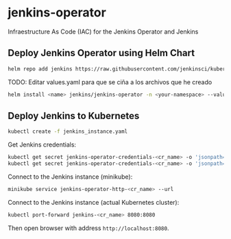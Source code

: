 # jenkins-operator

Infraestructure As Code (IAC) for the Jenkins Operator and Jenkins

## Deploy Jenkins Operator using Helm Chart

```bash
helm repo add jenkins https://raw.githubusercontent.com/jenkinsci/kubernetes-operator/master/chart
```

TODO: Editar values.yaml para que se ciña a los archivos que he creado

```bash
helm install <name> jenkins/jenkins-operator -n <your-namespace> --values values.yaml
```

## Deploy Jenkins to Kubernetes

```bash
kubectl create -f jenkins_instance.yaml
```

Get Jenkins credentials:

```bash
kubectl get secret jenkins-operator-credentials-<cr_name> -o 'jsonpath={.data.user}' | base64 -d
kubectl get secret jenkins-operator-credentials-<cr_name> -o 'jsonpath={.data.password}' | base64 -d
```

Connect to the Jenkins instance (minikube):

```bash
minikube service jenkins-operator-http-<cr_name> --url
```

Connect to the Jenkins instance (actual Kubernetes cluster):

```bash
kubectl port-forward jenkins-<cr_name> 8080:8080
```

Then open browser with address `http://localhost:8080`.